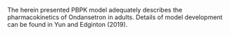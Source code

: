 The herein presented PBPK model adequately describes the pharmacokinetics of Ondansetron in adults. Details of model development can be found in Yun and Edginton (2019).



